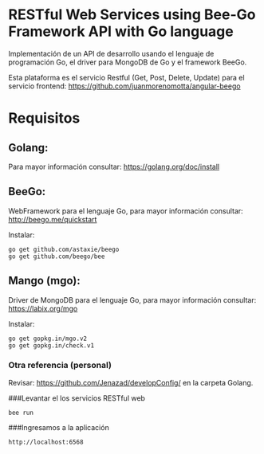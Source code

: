 # RESTful Web Services using Bee-Go Framework API with Go language

Implementación de un API de desarrollo usando el lenguaje de programación Go, el driver para MongoDB de Go y el framework BeeGo.

Esta plataforma es el servicio Restful (Get, Post, Delete, Update) para el servicio frontend: https://github.com/juanmorenomotta/angular-beego

# Requisitos

## Golang:

Para mayor información consultar: https://golang.org/doc/install

## BeeGo:

WebFramework para el lenguaje Go, para mayor información consultar: http://beego.me/quickstart

Instalar:

    go get github.com/astaxie/beego
    go get github.com/beego/bee

## Mango (mgo):

Driver de MongoDB para el lenguaje Go, para mayor información consultar: https://labix.org/mgo

Instalar:

    go get gopkg.in/mgo.v2
    go get gopkg.in/check.v1

### Otra referencia (personal)

Revisar: https://github.com/Jenazad/developConfig/ en la carpeta Golang.

###Levantar el los servicios RESTful web

    bee run

###Ingresamos a la aplicación

    http://localhost:6568


